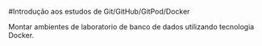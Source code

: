 #Introdução aos estudos de Git/GitHub/GitPod/Docker

Montar ambientes de laboratorio de banco de dados utilizando tecnologia Docker.
